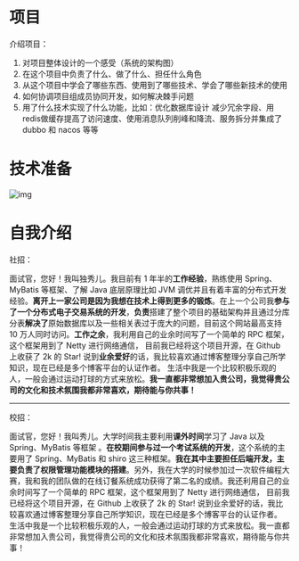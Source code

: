 









# 项目





介绍项目：

1. 对项目整体设计的一个感受（系统的架构图）
2. 在这个项目中负责了什么、做了什么、担任什么角色
3. 从这个项目中学会了哪些东西、使用到了哪些技术、学会了哪些新技术的使用
4. 如何协调项目组成员协同开发，如何解决棘手问题
5. 用了什么技术实现了什么功能，比如：优化数据库设计 减少冗余字段、用redis做缓存提高了访问速度、使用消息队列削峰和降流、服务拆分并集成了 dubbo 和 nacos 等等









# 技术准备





![img](../picture/面试准备/imagesurl=https%3A%2F%2Fimg-blog.csdnimg.cn%2F20210414112925296.png)







# 自我介绍









社招：

面试官，您好！我叫独秀儿。我目前有 1 年半的**工作经验**，熟练使用 Spring、MyBatis 等框架、了解 Java 底层原理比如 JVM 调优并且有着丰富的分布式开发经验。**离开上一家公司是因为我想在技术上得到更多的锻炼**。在上一个公司我**参与了一个分布式电子交易系统的开发**，**负责**搭建了整个项目的基础架构并且通过分库分表**解决了**原始数据库以及一些相关表过于庞大的问题，目前这个网站最高支持 10 万人同时访问。**工作之余**，我利用自己的业余时间写了一个简单的 RPC 框架，这个框架用到了 Netty 进行网络通信， 目前我已经将这个项目开源，在 Github 上收获了 2k 的 Star! 说到**业余爱好**的话，我比较喜欢通过博客整理分享自己所学知识，现在已经是多个博客平台的认证作者。 生活中我是一个比较积极乐观的人，一般会通过运动打球的方式来放松。**我一直都非常想加入贵公司，我觉得贵公司的文化和技术氛围我都非常喜欢，期待能与你共事！**



------

校招：

面试官，您好！我叫秀儿。大学时间我主要利用**课外时间**学习了 Java 以及 Spring、MyBatis 等框架 。**在校期间参与过一个考试系统的开发**，这个系统的主要用了 Spring、MyBatis 和 shiro 这三种框架。**我在其中主要担任后端开发，主要负责了权限管理功能模块的搭建**。另外，我在大学的时候参加过一次软件编程大赛，我和我的团队做的在线订餐系统成功获得了第二名的成绩。我还利用自己的业余时间写了一个简单的 RPC 框架，这个框架用到了 Netty 进行网络通信， 目前我已经将这个项目开源，在 Github 上收获了 2k 的 Star! 说到业余爱好的话，我比较喜欢通过博客整理分享自己所学知识，现在已经是多个博客平台的认证作者。 生活中我是一个比较积极乐观的人，一般会通过运动打球的方式来放松。我一直都非常想加入贵公司，我觉得贵公司的文化和技术氛围我都非常喜欢，期待能与你共事！











































































































